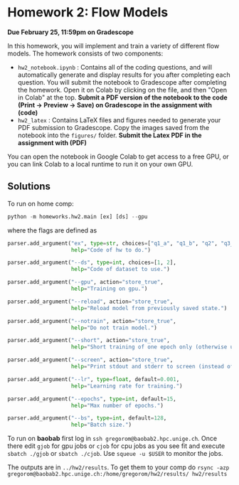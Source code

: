 # Homework 2: Flow Models

**Due February 25, 11:59pm on Gradescope**

In this homework, you will implement and train a variety of different flow models. The homework consists of two components: 
* `hw2_notebook.ipynb` : Contains all of the coding questions, and will automatically generate and display results for you after completing each question. 
You will submit the notebook to Gradescope after completing the homework. 
Open it on Colab by clicking on the file, and then "Open in Colab" at the top. 
**Submit a PDF version of the notebook to the code (Print -> Preview -> Save) on Gradescope in the assignment with (code)**
* `hw2_latex` :  Contains LaTeX files and figures needed to generate your PDF submission to Gradescope. Copy the images saved from the notebook into the `figures/` folder.
**Submit the Latex PDF in the assignment with (PDF)**

You can open the notebook in Google Colab to get access to a free GPU, or you can link Colab to a local runtime to run it on your own GPU.  

## Solutions

To run on home comp:
```python
python -m homeworks.hw2.main [ex] [ds] --gpu
```
where the flags are defined as
```python
parser.add_argument("ex", type=str, choices=["q1_a", "q1_b", "q2", "q3_a", "q3_b"],
                    help="Code of hw to do.")

parser.add_argument("--ds", type=int, choices=[1, 2],
                    help="Code of dataset to use.")

parser.add_argument("--gpu", action="store_true",
                    help="Training on gpu.")

parser.add_argument("--reload", action="store_true",
                    help="Reload model from previously saved state.")

parser.add_argument("--notrain", action="store_true",
                    help="Do not train model.")

parser.add_argument("--short", action="store_true",
                    help="Short training of one epoch only (otherwise use the default of each exercise).")

parser.add_argument("--screen", action="store_true",
                    help="Print stdout and stderr to screen (instead of log file in results folder).")

parser.add_argument("--lr", type=float, default=0.001,
                    help="Learning rate for training.")

parser.add_argument("--epochs", type=int, default=15,
                    help="Max number of epochs.")

parser.add_argument("--bs", type=int, default=128,
                    help="Batch size.")
```

To run on **baobab** first log in `ssh gregorom@baobab2.hpc.unige.ch`. 
Once there edit `gjob` for gpu jobs or `cjob` for cpu jobs as you see fit and execute `sbatch ./gjob` or `sbatch ./cjob`.
Use `squeue -u $USER` to monitor the jobs.

The outputs are in `../hw2/results`. To get them to your comp do `rsync -azp gregorom@baobab2.hpc.unige.ch:/home/gregorom/hw2/results/ hw2/results
`
